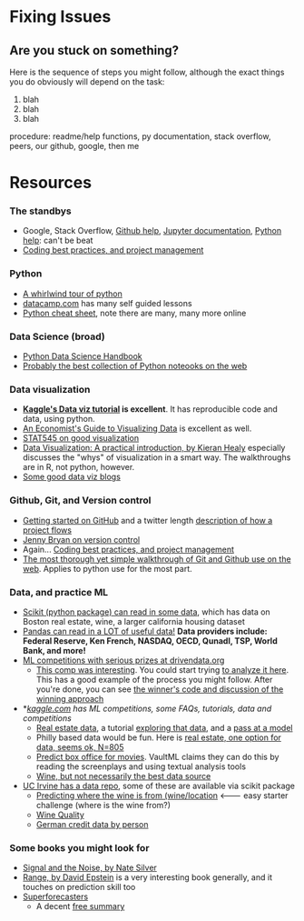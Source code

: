 # Fixing Issues

## Are you stuck on something? 

Here is the sequence of steps you might follow, although the exact things you do obviously will depend on the task:
1. blah
1. blah
1. blah

procedure: readme/help functions, py documentation, stack overflow, peers, our github, google, then me

# Resources

### The standbys
- Google, Stack Overflow, [Github help](https://help.github.com), [Jupyter documentation](https://jupyter.readthedocs.io/en/latest/running.html), [Python help](https://www.python.org/doc/): can't be beat
- [Coding best practices, and project management](https://web.stanford.edu/~gentzkow/research/CodeAndData.xhtml)

### Python
- [A whirlwind tour of python](https://github.com/jakevdp/WhirlwindTourOfPython)
- [datacamp.com](datacamp.com) has many self guided lessons
- [Python cheat sheet](https://github.com/QuantEcon/QuantEcon.cheatsheet/blob/master/python/python-cheatsheet.pdf), note there are many, many more online

### Data Science (broad)
- [Python Data Science Handbook](https://github.com/jakevdp/PythonDataScienceHandbook)
- [Probably the best collection of Python noteooks on the web](https://github.com/jupyter/jupyter/wiki/A-gallery-of-interesting-Jupyter-Notebooks)

### Data visualization
- **[Kaggle's Data viz tutorial](https://www.kaggle.com/residentmario/welcome-to-data-visualization) is excellent**. It has reproducible code and data, using python. 
- [An Economist's Guide to Visualizing Data](https://pubs.aeaweb.org/doi/pdf/10.1257/jep.28.1.209) is excellent as well.
- [STAT545 on good visualization](https://stat545.com/effective-graphs.html)
- [Data Visualization: A practical introduction, by Kieran Healy](https://socviz.co/lookatdata.html#lookatdata) especially discusses the "whys" of visualization in a smart way. The walkthroughs are in R, not python, however. 
- [Some good data viz blogs](https://www.tableau.com/learn/articles/best-data-visualization-blogs)

### Github, Git, and Version control
- [Getting started on GitHub](https://guides.github.com/activities/hello-world/) and a twitter length [description of how a project flows](https://help.github.com/en/articles/github-glossary) 
- [Jenny Bryan on version control](https://pdfs.semanticscholar.org/2575/6e04f126da30e26b447801a5e2d3e51e3154.pdf)
- Again... [Coding best practices, and project management](https://web.stanford.edu/~gentzkow/research/CodeAndData.xhtml)
- [The most thorough yet simple walkthrough of Git and Github use on the web](https://happygitwithr.com). Applies to python use for the most part. 
  
### Data, and practice ML
- [Scikit (python package) can read in some data](https://scikit-learn.org/stable/datasets/index.html), which has data on Boston real estate, wine, a larger california housing dataset 
- [Pandas can read in a LOT of useful data!](https://pandas-datareader.readthedocs.io/en/latest/readers/index.html) **Data providers include: Federal Reserve, Ken French, NASDAQ, OECD, Qunadl, TSP, World Bank, and more!**
- [ML competitions with serious prizes at drivendata.org](https://www.drivendata.org/competitions/54/machine-learning-with-a-heart/)
  - [This comp was interesting](https://www.drivendata.org/competitions/50/worldbank-poverty-prediction/page/99/). You could start trying [to analyze it here](http://drivendata.co/blog/worldbank-poverty-benchmark/). This has a good example of the process you might follow. After you're done, you can see [the winner's code and discussion of the winning approach](https://github.com/drivendataorg/pover-t-tests/tree/9a1918856c5e6ee537caed103eb80dabefb2fe44)  
- **[kaggle.com](kaggle.com) has ML competitions, some FAQs, tutorials, data and competitions*
  - [Real estate data](https://www.kaggle.com/c/house-prices-advanced-regression-techniques), a tutorial [exploring that data](https://www.kaggle.com/pmarcelino/comprehensive-data-exploration-with-python), and a [pass at a model](https://www.kaggle.com/juliencs/a-study-on-regression-applied-to-the-ames-dataset)
  - Philly based data would be fun. Here is [real estate, one option for data, seems ok, N=805](https://www.kaggle.com/harry007/philly-real-estate-data-set-sample)
  - [Predict box office for movies](https://www.kaggle.com/c/tmdb-box-office-prediction). VaultML claims they can do this by reading the screenplays and using textual analysis tools
  - [Wine, but not necessarily the best data source](https://www.kaggle.com/zynicide/wine-reviews)
- [UC Irvine has a data repo](https://archive.ics.uci.edu/ml/index.php), some of these are available via scikit package
  - [Predicting where the wine is from (wine/location](https://archive.ics.uci.edu/ml/datasets/Wine) <--- easy starter challenge (where is the wine from?)
  - [Wine Quality](https://archive.ics.uci.edu/ml/datasets/Wine+Quality)
  - [German credit data by person](https://archive.ics.uci.edu/ml/datasets/statlog+(german+credit+data))

### Some books you might look for
- [Signal and the Noise, by Nate Silver](https://www.amazon.com/gp/product/159420411X)
- [Range, by David Epstein](https://www.amazon.com/Range-Generalists-Triumph-Specialized-World/dp/0735214484) is a very interesting book generally, and it touches on prediction skill too
- [Superforecasters](https://www.amazon.com/Superforecasting-Science-Prediction-Philip-Tetlock/dp/0804136718)
  - A decent [free summary](https://medium.com/west-stringfellow/superforecasting-the-art-and-science-of-prediction-review-and-summary-e075be35a936)
